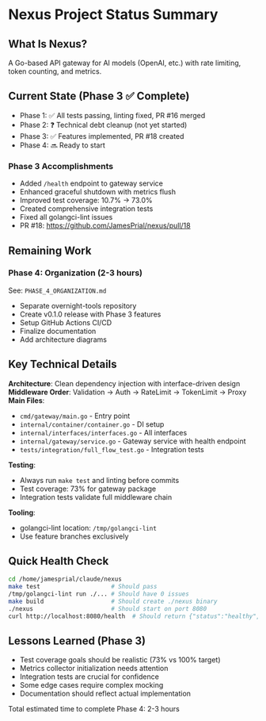 # Nexus Project Status Summary

## What Is Nexus?
A Go-based API gateway for AI models (OpenAI, etc.) with rate limiting, token counting, and metrics.

## Current State (Phase 3 ✅ Complete)
- Phase 1: ✅ All tests passing, linting fixed, PR #16 merged
- Phase 2: ❓ Technical debt cleanup (not yet started)
- Phase 3: ✅ Features implemented, PR #18 created
- Phase 4: 🔜 Ready to start

### Phase 3 Accomplishments
- Added `/health` endpoint to gateway service
- Enhanced graceful shutdown with metrics flush
- Improved test coverage: 10.7% → 73.0%
- Created comprehensive integration tests
- Fixed all golangci-lint issues
- PR #18: https://github.com/JamesPrial/nexus/pull/18

## Remaining Work

### Phase 4: Organization (2-3 hours)
See: `PHASE_4_ORGANIZATION.md`
- Separate overnight-tools repository
- Create v0.1.0 release with Phase 3 features
- Setup GitHub Actions CI/CD
- Finalize documentation
- Add architecture diagrams

## Key Technical Details

**Architecture**: Clean dependency injection with interface-driven design
**Middleware Order**: Validation → Auth → RateLimit → TokenLimit → Proxy
**Main Files**: 
- `cmd/gateway/main.go` - Entry point
- `internal/container/container.go` - DI setup
- `internal/interfaces/interfaces.go` - All interfaces
- `internal/gateway/service.go` - Gateway service with health endpoint
- `tests/integration/full_flow_test.go` - Integration tests

**Testing**: 
- Always run `make test` and linting before commits
- Test coverage: 73% for gateway package
- Integration tests validate full middleware chain

**Tooling**:
- golangci-lint location: `/tmp/golangci-lint`
- Use feature branches exclusively

## Quick Health Check
```bash
cd /home/jamesprial/claude/nexus
make test                    # Should pass
/tmp/golangci-lint run ./... # Should have 0 issues
make build                   # Should create ./nexus binary
./nexus                      # Should start on port 8080
curl http://localhost:8080/health  # Should return {"status":"healthy","version":"1.0.0"}
```

## Lessons Learned (Phase 3)
- Test coverage goals should be realistic (73% vs 100% target)
- Metrics collector initialization needs attention
- Integration tests are crucial for confidence
- Some edge cases require complex mocking
- Documentation should reflect actual implementation

Total estimated time to complete Phase 4: 2-3 hours